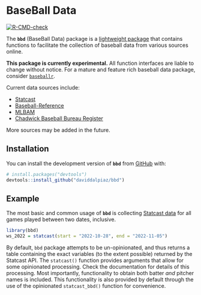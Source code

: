 
<!-- README.md is generated from README.Rmd. Please edit that file -->

# BaseBall Data

<!-- badges: start -->

[![R-CMD-check](https://github.com/daviddalpiaz/bbd/actions/workflows/R-CMD-check.yaml/badge.svg)](https://github.com/daviddalpiaz/bbd/actions)
<!-- badges: end -->

The **`bbd`** (BaseBall Data) package is a [lightweight
package](https://www.tinyverse.org/) that contains functions to
facilitate the collection of baseball data from various sources online.

**This package is currently experimental.** All function interfaces are
liable to change without notice. For a mature and feature rich baseball
data package, consider
[`baseballr`](https://github.com/BillPetti/baseballr).

Current data sources include:

- [Statcast](https://baseballsavant.mlb.com/)
- [Baseball-Reference](https://www.baseball-reference.com/)
- [MLBAM](https://www.mlb.com/)
- [Chadwick Baseball Bureau
  Register](https://github.com/chadwickbureau/register)

More sources may be added in the future.

## Installation

You can install the development version of **`bbd`** from
[GitHub](https://github.com/daviddalpiaz/bbd) with:

``` r
# install.packages("devtools")
devtools::install_github("daviddalpiaz/bbd")
```

## Example

The most basic and common usage of **`bbd`** is collecting [Statcast
data](https://baseballsavant.mlb.com/statcast_search) for all games
played between two dates, inclusive.

``` r
library(bbd)
ws_2022 = statcast(start = "2022-10-28", end = "2022-11-05")
```

By default, `bbd` package attempts to be un-opinionated, and thus
returns a table containing the exact variables (to the extent possible)
returned by the Statcast API. The `statcast()` function provides
arguments that allow for some opinionated processing. Check the
documentation for details of this processing. Most importantly,
functionality to obtain both batter *and* pitcher names is included.
This functionality is also provided by default through the use of the
opinionated `statcast_bbd()` function for convenience.
